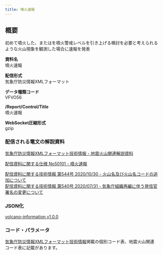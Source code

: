 ```yaml
---
title: 噴火速報
---
```


## 概要

初めて噴火した、またはを噴火警戒レベルを引き上げる検討を必要と考えられるような火山現象を観測した場合に速報を発表

**資料名** <br/>
噴火速報

**配信形式** <br/>
気象庁防災情報XMLフォーマット

**データ種類コード** <br/>
VFVO56

**/Report/Control/Title** <br/>
噴火速報

**WebSocket圧縮形式** <br/>
gzip

### 配信される電文の解説資料

[気象庁防災情報XMLフォーマット技術情報 - 地震火山関連解説資料](https://dmdata.jp/docs/jma/manual/0101-0185.pdf#page=174)

[配信資料に関する仕様 No50101 - 噴火速報](https://www.data.jma.go.jp/suishin/shiyou/pdf/no50101)

[配信資料に関する技術情報 第544号 2020/10/30 - 火山名及び火山名コードの追加について](https://dmdata.jp/docs/jma/technical/544.pdf) <br/>
[配信資料に関する技術情報 第540号 2020/07/31 - 気象庁組織再編に伴う発信官署名の変更について](https://dmdata.jp/docs/jma/technical/540.pdf)

### JSON化

[volcano-information v1.0.0](/docs/reference/conversion/json/schema/volcano-information.md)

### コード・パラメータ

[気象庁防災情報XMLフォーマット技術情報](http://xml.kishou.go.jp/tec_material.html)掲載の個別コード表、地震火山関連コード表に記載があります。

